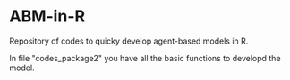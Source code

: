 # ABM-in-R
Repository of codes to quicky develop agent-based models in R. 

In file "codes_package2" you have all the basic functions to developd the model.
